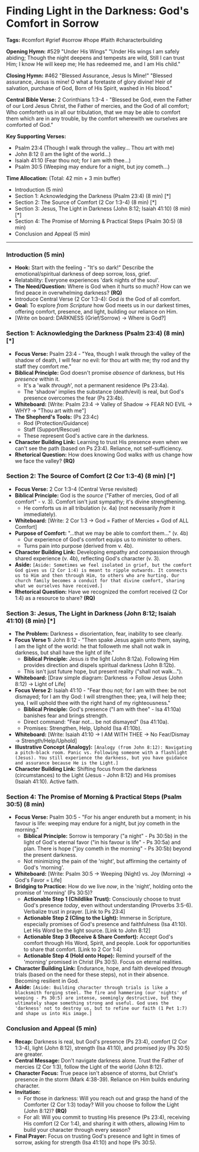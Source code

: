 # Finding Light in the Darkness: God's Comfort in Sorrow

**Tags:** #comfort #grief #sorrow #hope #faith #characterbuilding

**Opening Hymn:** #529 "Under His Wings" "Under His wings I am safely abiding;
Though the night deepens and tempests are wild, Still I can trust Him; I know He
will keep me; He has redeemed me, and I am His child."

**Closing Hymn:** #462 "Blessed Assurance, Jesus Is Mine!" "Blessed assurance,
Jesus is mine! O what a foretaste of glory divine! Heir of salvation, purchase
of God, Born of His Spirit, washed in His blood."

**Central Bible Verse:** 2 Corinthians 1:3-4 - "Blessed be God, even the Father
of our Lord Jesus Christ, the Father of mercies, and the God of all comfort; Who
comforteth us in all our tribulation, that we may be able to comfort them which
are in any trouble, by the comfort wherewith we ourselves are comforted of God."

**Key Supporting Verses:**

- Psalm 23:4 (Though I walk through the valley... Thou art with me)
- John 8:12 (I am the light of the world...)
- Isaiah 41:10 (Fear thou not; for I am with thee...)
- Psalm 30:5 (Weeping may endure for a night, but joy cometh...)

**Time Allocation:** (Total: 42 min + 3 min buffer)

- Introduction (5 min)
- Section 1: Acknowledging the Darkness (Psalm 23:4) (8 min) [*]
- Section 2: The Source of Comfort (2 Cor 1:3-4) (8 min) [*]
- Section 3: Jesus, The Light in Darkness (John 8:12; Isaiah 41:10) (8 min) [*]
- Section 4: The Promise of Morning & Practical Steps (Psalm 30:5) (8 min)
- Conclusion and Appeal (5 min)

---

### Introduction (5 min)

- **Hook:** Start with the feeling - "It's so dark!" Describe the
  emotional/spiritual darkness of deep sorrow, loss, grief.
- Relatability: Everyone experiences 'dark nights of the soul'.
- **The Need/Question:** Where is God when it hurts so much? How can we find
  peace in overwhelming darkness? **(RQ)**
- Introduce Central Verse (2 Cor 1:3-4): God _is_ the God of all comfort.
- **Goal:** To explore _from Scripture_ how God meets us in our darkest times,
  offering comfort, presence, and light, building our reliance on Him.
- [Write on board: DARKNESS (Grief/Sorrow) -> Where is God?]

### Section 1: Acknowledging the Darkness (Psalm 23:4) (8 min) [*]

- **Focus Verse:** Psalm 23:4 - "Yea, though I walk through the valley of the
  shadow of death, I will fear no evil: for thou art with me; thy rod and thy
  staff they comfort me."
- **Biblical Principle:** God doesn't promise _absence_ of darkness, but His
  _presence_ within it.
  - It's a 'walk _through_', not a permanent residence (Ps 23:4a).
  - The 'shadow' implies the substance (death/evil) is real, but God's presence
    overcomes the fear (Ps 23:4b).
- **Whiteboard:** [Write: Psalm 23:4 -> Valley of Shadow -> FEAR NO EVIL -> WHY?
  -> "Thou art with me"]
- **The Shepherd's Tools:** (Ps 23:4c)
  - Rod (Protection/Guidance)
  - Staff (Support/Rescue)
  - These represent God's active care _in_ the darkness.
- **Character Building Link:** Learning to trust His presence even when we can't
  see the path (based on Ps 23:4). Reliance, not self-sufficiency.
- **Rhetorical Question:** How does knowing God walks _with_ us change how we
  face the valley? **(RQ)**

### Section 2: The Source of Comfort (2 Cor 1:3-4) (8 min) [*]

- **Focus Verse:** 2 Cor 1:3-4 (Central Verse revisited)
- **Biblical Principle:** God is the _source_ ("Father of mercies, God of all
  comfort" - v. 3). Comfort isn't just sympathy; it's divine strengthening.
  - He comforts us _in_ all tribulation (v. 4a) (not necessarily _from_ it
    immediately).
- **Whiteboard:** [Write: 2 Cor 1:3 -> God = Father of Mercies + God of ALL
  Comfort]
- **Purpose of Comfort:** "...that we may be able to comfort them..." (v. 4b)
  - Our experience of God's comfort equips us to minister to others.
  - Turns pain into purpose (derived from v. 4b).
- **Character Building Link:** Developing empathy and compassion through shared
  experience (v. 4b), reflecting God's character (v. 3).
- **Aside:**
  `[Aside: Sometimes we feel isolated in grief, but the comfort God gives us (2 Cor 1:4) is meant to ripple outwards. It connects us to Him and then through Him, to others who are hurting. Our church family becomes a conduit for that divine comfort, sharing what we ourselves have received.]`
- **Rhetorical Question:** Have we recognized the comfort received (2 Cor 1:4)
  as a resource to share? **(RQ)**

### Section 3: Jesus, The Light in Darkness (John 8:12; Isaiah 41:10) (8 min) [*]

- **The Problem:** Darkness = disorientation, fear, inability to see clearly.
- **Focus Verse 1:** John 8:12 - "Then spake Jesus again unto them, saying, I am
  the light of the world: he that followeth me shall not walk in darkness, but
  shall have the light of life."
  - **Biblical Principle:** Jesus _is_ the light (John 8:12a). Following Him
    provides direction and dispels spiritual darkness (John 8:12b).
  - This isn't just future hope, but present reality ("shall not walk...").
- **Whiteboard:** [Draw simple diagram: Darkness -> Follow Jesus (John 8:12) ->
  Light of Life]
- **Focus Verse 2:** Isaiah 41:10 - "Fear thou not; for I am with thee: be not
  dismayed; for I am thy God: I will strengthen thee; yea, I will help thee;
  yea, I will uphold thee with the right hand of my righteousness."
  - **Biblical Principle:** God's presence ("I am with thee" - Isa 41:10a)
    banishes fear and brings strength.
  - Direct command: "Fear not... be not dismayed" (Isa 41:10a).
  - Promises: Strengthen, Help, Uphold (Isa 41:10b).
- **Whiteboard:** [Write: Isaiah 41:10 -> I AM WITH THEE -> No Fear/Dismay ->
  Strength/Help/Uphold]
- **Illustrative Concept (Analogy):**
  `[Analogy (from John 8:12): Navigating a pitch-black room. Panic vs. Following someone with a flashlight (Jesus). You still experience the darkness, but you have guidance and assurance because He is the Light.]`
- **Character Building Link:** Shifting focus from the darkness (circumstances)
  to the Light (Jesus - John 8:12) and His promises (Isaiah 41:10). Active
  faith.

### Section 4: The Promise of Morning & Practical Steps (Psalm 30:5) (8 min)

- **Focus Verse:** Psalm 30:5 - "For his anger endureth but a moment; in his
  favour is life: weeping may endure for a night, but joy cometh in the
  morning."
  - **Biblical Principle:** Sorrow is temporary ("a night" - Ps 30:5b) in the
    light of God's eternal favor ("in his favour is life" - Ps 30:5a) and plan.
    There is hope ("joy cometh in the morning" - Ps 30:5b) beyond the present
    darkness.
  - Not minimizing the pain of the 'night', but affirming the certainty of God's
    'morning'.
- **Whiteboard:** [Write: Psalm 30:5 -> Weeping (Night) vs. Joy (Morning) ->
  God's Favor = Life]
- **Bridging to Practice:** How do we live _now_, in the 'night', holding onto
  the promise of 'morning' (Ps 30:5)?
  - **Actionable Step 1 (Childlike Trust):** Consciously choose to trust God's
    presence _today_, even without understanding (Proverbs 3:5-6). Verbalize
    trust in prayer. [Link to Ps 23:4]
  - **Actionable Step 2 (Cling to the Light):** Immerse in Scripture, especially
    promises of God's presence and faithfulness (Isa 41:10). Let His Word be the
    light source. [Link to John 8:12]
  - **Actionable Step 3 (Receive & Share Comfort):** Accept God's comfort
    through His Word, Spirit, and people. Look for opportunities to share that
    comfort. [Link to 2 Cor 1:4]
  - **Actionable Step 4 (Hold onto Hope):** Remind yourself of the 'morning'
    promised in Christ (Ps 30:5). Focus on eternal realities.
- **Character Building Link:** Endurance, hope, and faith developed _through_
  trials (based on the need for these steps), not in their absence. Becoming
  resilient in God.
- **Aside:**
  `[Aside: Building character through trials is like a blacksmith forging steel. The fire and hammering (our 'nights' of weeping - Ps 30:5) are intense, seemingly destructive, but they ultimately shape something strong and useful. God uses the 'darkness' not to destroy us, but to refine our faith (1 Pet 1:7) and shape us into His image.]`

### Conclusion and Appeal (5 min)

- **Recap:** Darkness is real, but God's presence (Ps 23:4), comfort (2 Cor
  1:3-4), light (John 8:12), strength (Isa 41:10), and promised joy (Ps 30:5)
  are greater.
- **Central Message:** Don't navigate darkness alone. Trust the Father of
  mercies (2 Cor 1:3), follow the Light of the world (John 8:12).
- **Character Focus:** True peace isn't absence of storms, but Christ's presence
  _in_ the storm (Mark 4:38-39). Reliance on Him builds enduring character.
- **Invitation:**
  - For those in darkness: Will you reach out and grasp the hand of the
    Comforter (2 Cor 1:3) today? Will you choose to follow the Light (John
    8:12)? **(RQ)**
  - For all: Will you commit to trusting His presence (Ps 23:4), receiving His
    comfort (2 Cor 1:4), and sharing it with others, allowing Him to build your
    character through every season?
- **Final Prayer:** Focus on trusting God's presence and light in times of
  sorrow, asking for strength (Isa 41:10) and hope (Ps 30:5).
